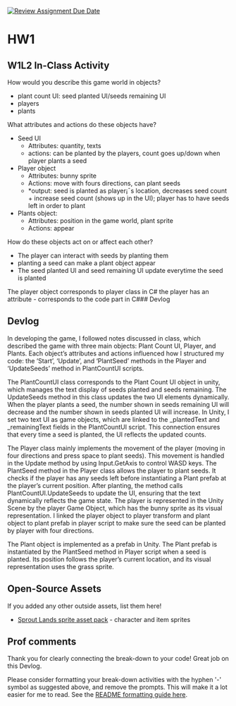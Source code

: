 [![Review Assignment Due Date](https://classroom.github.com/assets/deadline-readme-button-22041afd0340ce965d47ae6ef1cefeee28c7c493a6346c4f15d667ab976d596c.svg)](https://classroom.github.com/a/MjLLqDcN)
# HW1
## W1L2 In-Class Activity
How would you describe this game world in objects?
- plant count UI: seed planted UI/seeds remaining UI
- players
- plants

What attributes and  actions do these objects have?
- Seed UI
  - Attributes: quantity, texts
  - actions: can be planted by the players, count goes up/down when player plants a seed
- Player object
  - Attributes: bunny sprite
  - Actions: move with fours directions, can plant seeds
  - *output: seed is planted as player¡¯s location, decreases seed count + increase seed count (shows up in the UI); player has to have seeds left in order to plant
- Plants object:
  - Attributes: position in the game world, plant sprite
  - Actions: appear

How do these objects act on or affect each other?
- The player can interact with seeds by planting them
- planting a seed can make a plant object appear
- The seed planted UI and seed remaining UI update everytime the seed is planted

The player object corresponds to player class in C#
the player has an attribute  - corresponds to the code part in C### Devlog

## Devlog

In developing the game, I followed notes discussed in class, which described the game with three main objects: Plant Count UI, Player, and Plants. Each object’s attributes and actions influenced how I structured my code: the ‘Start’, ‘Update’, and ‘PlantSeed’ methods in the Player and ‘UpdateSeeds’ method in PlantCountUI scripts.
  
The PlantCountUI class corresponds to the Plant Count UI object in unity, which manages the text display of seeds planted and seeds remaining. The UpdateSeeds method in this class updates the two UI elements dynamically. When the player plants a seed, the number shown in seeds remaining UI will decrease and the number shown in seeds planted UI will increase. In Unity, I set two text UI as game objects, which are linked to the _plantedText and _remainingText fields in the PlantCountUI script. This connection ensures that every time a seed is planted, the UI reflects the updated counts.

The Player class mainly implements the movement of the player (moving in four directions and press space to plant seeds). This movement is handled in the Update method by using Input.GetAxis to control WASD keys. The PlantSeed method in the Player class allows the player to plant seeds. It checks if the player has any seeds left before instantiating a Plant prefab at the player’s current position. After planting, the method calls PlantCountUI.UpdateSeeds to update the UI, ensuring that the text dynamically reflects the game state. The player is represented in the Unity Scene by the player Game Object, which has the bunny sprite as its visual representation. I linked the player object to player transform and plant object to plant prefab in player script to make sure the seed can be planted by player with four directions.

The Plant object is implemented as a prefab in Unity. The Plant prefab is instantiated by the PlantSeed method in Player script when a seed is planted. Its position follows the player’s current location, and its visual representation uses the grass sprite.

## Open-Source Assets
If you added any other outside assets, list them here!
- [Sprout Lands sprite asset pack](https://cupnooble.itch.io/sprout-lands-asset-pack) - character and item sprites

## Prof comments
Thank you for clearly connecting the break-down to your code! Great job on this Devlog.

Please consider formatting your break-down activities with the hyphen '-' symbol as suggested above, and remove the prompts. This will make it a lot easier for me to read. See the [README formatting guide here](https://docs.github.com/en/get-started/writing-on-github/getting-started-with-writing-and-formatting-on-github/basic-writing-and-formatting-syntax).
